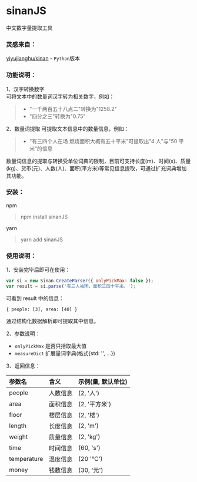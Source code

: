 # sinanJS

中文数字量提取工具

### 灵感来自：

[yiyujianghu/sinan](https://github.com/yiyujianghu/sinan) - `Python`版本

### 功能说明：

1、汉字转换数字  
可将文本中的数量词汉字转为相关数字，例如：

> -   "一千两百五十八点二"转换为"1258.2"
> -   "四分之三"转换为"0.75"

2、数量词提取
可提取文本信息中的数量信息，例如：

> -   "有三四个人在场 燃烧面积大概有五十平米"可提取出"4 人"与"50 平米"的信息

数量词信息的提取与转换受单位词典的限制，目前可支持长度(m)、时间(s)、质量(kg)、货币(元)、人数(人)、面积(平方米)等常见信息提取，可通过扩充词典增加其功能。

### 安装：

npm

> npm install sinanJS

yarn

> yarn add sinanJS

### 使用说明：

1、安装完毕后即可在使用：

```js
var si = new Sinan.CreateParser({ onlyPickMax: false });
var result = si.parse('有三人被困，面积三四十平米。');
```

可看到 result 中的信息：

```
{ people: [3], area: [40] }
```

通过结构化数据解析即可提取其中信息。

2、参数说明：

-   `onlyPickMax` 是否只拾取最大值
-   `measureDict` 扩展量词字典(格式{std: '', ...})

3、返回信息：

| 参数名      | 含义     | 示例(量, 默认单位) |
| :---------- | :------- | :----------------- |
| people      | 人数信息 | (2, '人')          |
| area        | 面积信息 | (2, '平方米')      |
| floor       | 楼层信息 | (2, '楼')          |
| length      | 长度信息 | (2, 'm')           |
| weight      | 质量信息 | (2, 'kg')          |
| time        | 时间信息 | (60, 's')          |
| temperature | 温度信息 | (20 '℃')           |
| money       | 钱数信息 | (30, '元')         |
